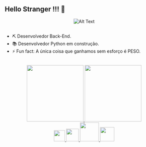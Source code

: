 ## Hello Stranger !!! 👋

<div align="center">
  
  ![Alt Text](https://media.giphy.com/media/Vbtc9VG51NtzT1Qnv1/giphy-downsized.gif)
</div>

##

- ⛏️ Desenvolvedor Back-End.
- 📚 Desenvolvedor Python em construção.
- ⚡ Fun fact: A única coisa que ganhamos sem esforço é PESO.
##

<div align="center">
  <a href="https://github.com/AndrewsPulsus">
  <img height="180em" src="https://github-readme-stats.vercel.app/api?username=Aschull&show_icons=true&theme=blueberry&include_all_commits=true&count_private=true"/>
  <img height="180em" src="https://github-readme-stats.vercel.app/api/top-langs/?username=AndrewsPulsus&layout=compact&langs_count=7&theme=blueberry"/>
</div>

  
<div align="center">
  <img height="35em" src="https://cdn.jsdelivr.net/gh/devicons/devicon/icons/vscode/vscode-original.svg"/>
  <img height="40em" src="https://cdn.jsdelivr.net/gh/devicons/devicon/icons/python/python-original.svg"/>
  <img height="60em" src="https://img.icons8.com/fluency/96/000000/flask.png"/>
  <img height="45em" src="https://api.iconify.design/simple-icons/fastapi.svg"/>
</div>


